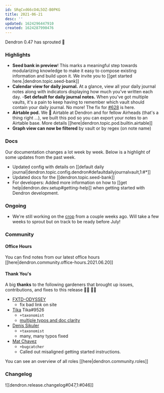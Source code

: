 ```yaml
---
id: SRqCvd66cO4L5OZ-B0PKG
title: 2021-06-21
desc: ''
updated: 1624296447910
created: 1624287990476
---
```



Dendron 0.47 has sprouted  🌱

### Highlights
- **Seed bank in preview**! This marks a meaningful step towards modularizing knowledge to make it easy to compose existing information and build upon it. We invite you to [[get started here.|dendron.topic.seed-bank]]
- **Calendar view for daily journal.** At a glance, view all your daily journal notes along with indicators displaying how much you've written each day. 
-**Set default for daily journal notes.** When you've got multiple vaults, it's a pain to keep having to remember which vault should contain your daily journal. No more! The fix for [#628](https://github.com/dendronhq/dendron/issues/628) is here. 
- **Airtable pod.** We 💖 Airtable at Dendron and for fellow Airheads (that's a thing right ...), we built this pod so you can export your notes to an Airtable base. More details [[here|dendron.topic.pod.builtin.airtable]]
- **Graph view can now be filtered** by vault or by regex (on note name)

### Docs

Our documentation changes a lot week by week. Below is a highlight of some updates from the past week.

- Updated config with details on [[default daily journal|dendron.topic.config.dendron#defaultdailyjournalvault,1:#*]]
- Updated docs for the [[dendron.topic.seed-bank]]
- For developers: Added more information on how to [[get help|dendron.dev.setup#getting-help]] when getting started with Dendron development. 


### Ongoing 
-   We're still working on the [crop](https://github.com/dendronhq/dendron/issues/219) from a couple weeks ago. Will take a few weeks to sprout but on track to be ready before July!

### Community

#### Office Hours

You can find notes from our latest office hours [[here|dendron.community.office-hours.2021.06.20]]

#### Thank You's

A big **thanks** to the following gardeners that brought up issues, contributions, and fixes to this release :man_farmer: :woman_farmer: 

- [FXTD-ODYSSEY](https://github.com/FXTD-ODYSSEY)
  - fix bad link on site
- [Tika](https://github.com/SR--) Tika#9526
  - `+taxonomist`
  - [multiple typos and doc clarity](https://github.com/dendronhq/dendron-site/pull/112)
- [Denis Sikuler](https://github.com/gamtiq)
  - `+taxonomist`
  - many, many typos fixed
- [Mat Chavez](https://github.com/matchavez)
  - `+bugcatcher`
  - Called out misaligned getting started instructions.


You can see an overview of all roles [[here|dendron.community.roles]]

### Changelog
![[dendron.release.changelog#047,1:#046]]
